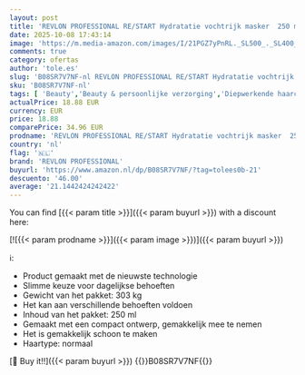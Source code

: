```yaml
---
layout: post
title: 'REVLON PROFESSIONAL RE/START Hydratatie vochtrijk masker  250 ml  hydraterend haarmasker voor droog haar  masker voor langdurige en rijke verzorging  regenererende haarbehandeling tegen kroezen'
date: 2025-10-08 17:43:14
image: 'https://m.media-amazon.com/images/I/21PGZ7yPnRL._SL500_._SL400_.jpg'
comments: true
category: ofertas
author: 'tole.es'
slug: 'B08SR7V7NF-nl REVLON PROFESSIONAL RE/START Hydratatie vochtrijk masker...'
sku: 'B08SR7V7NF-nl'
tags: [ 'Beauty','Beauty & persoonlijke verzorging','Diepwerkende haarconditioners & -behandelingen','Haarverzorging','Shampoo & conditioner','revlon professional','🇳🇱', ]
actualPrice: 18.88 EUR
currency: EUR
price: 18.88
comparePrice: 34.96 EUR
prodname: 'REVLON PROFESSIONAL RE/START Hydratatie vochtrijk masker  250 ml  hydraterend haarmasker voor droog haar  masker voor langdurige en rijke verzorging  regenererende haarbehandeling tegen kroezen'
country: 'nl'
flag: '🇳🇱'
brand: 'REVLON PROFESSIONAL'
buyurl: 'https://www.amazon.nl/dp/B08SR7V7NF/?tag=tolees0b-21'
descuento: '46.00'
average: '21.1442424242422'
---
```


You can find [{{< param title >}}]({{< param buyurl >}}) with a discount here:

[![{{< param prodname >}}]({{< param image >}})]({{< param buyurl >}})

ℹ️:

- Product gemaakt met de nieuwste technologie
- Slimme keuze voor dagelijkse behoeften
- Gewicht van het pakket: 303 kg
- Het kan aan verschillende behoeften voldoen
- Inhoud van het pakket: 250 ml
- Gemaakt met een compact ontwerp, gemakkelijk mee te nemen
- Het is gemakkelijk schoon te maken
- Haartype: normaal

[🛒 Buy it!!]({{< param buyurl >}})
{{<world>}}B08SR7V7NF{{</world>}}

